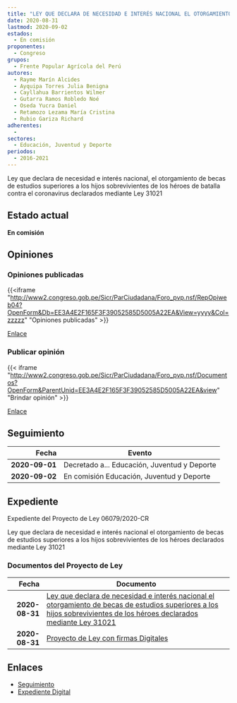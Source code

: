 ```yaml
---
title: "LEY QUE DECLARA DE NECESIDAD E INTERÉS NACIONAL EL OTORGAMIENTO DE BECAS DE ESTUDIOS SUPERIORES A LOS HIJOS SOBREVIVIENTES DE LOS HÉROES DECLARADOS MEDIANTE LEY 31021"
date: 2020-08-31
lastmod: 2020-09-02
estados: 
  - En comisión
proponentes: 
  - Congreso
grupos: 
  - Frente Popular Agrícola del Perú
autores: 
  - Rayme Marín Alcides
  - Ayquipa Torres Julia Benigna
  - Cayllahua Barrientos Wilmer
  - Gutarra Ramos Robledo Noé
  - Oseda Yucra Daniel
  - Retamozo Lezama María Cristina
  - Rubio Gariza Richard
adherentes: 
  - 
sectores: 
  - Educación, Juventud y Deporte
periodos: 
  - 2016-2021
---
```


Ley que declara de necesidad e interés nacional, el otorgamiento de becas de estudios superiores a los hijos sobrevivientes de los héroes de batalla contra el coronavirus declarados mediante Ley 31021


## Estado actual

**En comisión**

## Opiniones

### Opiniones publicadas

{{<iframe "http://www2.congreso.gob.pe/Sicr/ParCiudadana/Foro_pvp.nsf/RepOpiweb04?OpenForm&Db=EE3A4E2F165F3F39052585D5005A22EA&View=yyyy&Col=zzzzz" "Opiniones publicadas" >}}

[Enlace](http://www2.congreso.gob.pe/Sicr/ParCiudadana/Foro_pvp.nsf/RepOpiweb04?OpenForm&Db=EE3A4E2F165F3F39052585D5005A22EA&View=yyyy&Col=zzzzz)
### Publicar opinión

{{< iframe "http://www2.congreso.gob.pe/Sicr/ParCiudadana/Foro_pvp.nsf/Documentos?OpenForm&ParentUnid=EE3A4E2F165F3F39052585D5005A22EA&view" "Brindar opinión" >}}

[Enlace](http://www2.congreso.gob.pe/Sicr/ParCiudadana/Foro_pvp.nsf/Documentos?OpenForm&ParentUnid=EE3A4E2F165F3F39052585D5005A22EA&view)

## Seguimiento

| Fecha | Evento |
|------:|--------|
| **2020-09-01** | Decretado a... Educación, Juventud y Deporte|
| **2020-09-02** | En comisión Educación, Juventud y Deporte|


## Expediente

Expediente del Proyecto de Ley 06079/2020-CR

Ley que declara de necesidad e interés nacional el otorgamiento de becas de estudios superiores a los hijos sobrevivientes de los héroes declarados mediante Ley 31021


### Documentos del Proyecto de Ley

| Fecha | Documento |
|------:|--------|
| **2020-08-31** | [Ley que declara de necesidad e interés nacional el otorgamiento de becas de estudios superiores a los hijos sobrevivientes de los héroes declarados mediante Ley 31021](http://www.leyes.congreso.gob.pe/Documentos/2016_2021/Proyectos_de_Ley_y_de_Resoluciones_Legislativas/PL06079-20200831.pdf) |
| **2020-08-31** | [Proyecto de Ley con firmas Digitales](http://www.leyes.congreso.gob.pe/Documentos/2016_2021/Proyectos_de_Ley_y_de_Resoluciones_Legislativas/Proyectos_Firmas_digitales/PL06079.pdf) |

## Enlaces 

- [Seguimiento](http://www2.congreso.gob.pe/Sicr/TraDocEstProc/CLProLey2016.nsf/f7fff46988ca05b1052578e100829cc7/724394088a6abdd9052585d50072b9dc?OpenDocument)
- [Expediente Digital](http://www2.congreso.gob.pe/Sicr/TraDocEstProc/CLProLey2016.nsf/f7fff46988ca05b1052578e100829cc7/724394088a6abdd9052585d50072b9dc?OpenDocument&Click=05257FB7005EB655.eb71d0cf91d8294e05256cdf006b5706/$Body/0.1C6C)
